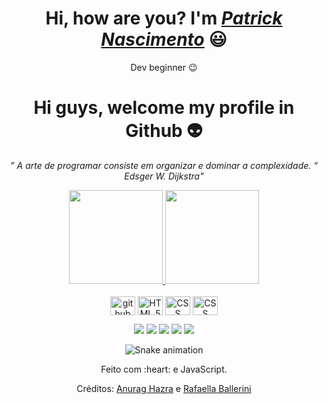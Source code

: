 <div>
  <h1 align="center">Hi, how are you? I'm <a href="https://www.linkedin.com/in/patrick-nascimento-585815230/" target="_blank"><i>Patrick Nascimento</i></a> 😃️</h1>
  <p align="center">Dev beginner 😉️</h2>
</div>


<h1 align="center"> 
  Hi guys, welcome my profile in Github 👽
</h1>

<p align="center"><i>” A arte de programar consiste em organizar e dominar a complexidade. “
<br> Edsger W. Dijkstra"</i></p>

<!-- informações github-->
<div align="center">
  <a href="https://github.com/pmoraes230">
    <img height="150em" src="https://github-readme-stats.vercel.app/api?username=pmoraes230&count_private=true&include_all_commits=true&show_icons=true&theme=dracula&hide_border=false&show_owner=true"/>
    <img height="150em" src="https://github-readme-stats.vercel.app/api/top-langs/?username=pmoraes230&theme=dracula&hide_border=false&&layout=compact"/>
  </a>
</div>

<!-- area de png-->
<div align="center" valign="top"><br>
 
  <img align="center" alt="github" height="30" width="40" src="https://www.iconsdb.com/icons/preview/white/github-11-xxl.png">
  <img align="center" alt="HTML 5" height="30" width="40" src="https://cdn.pixabay.com/photo/2017/08/05/11/16/logo-2582748_1280.png">
  <img align="center" alt="CSS" height="30" width="40" src="https://logospng.org/download/css-3/logo-css-3-2048.png">
  <img align="center" alt="CSS" height="30" width="40" src="https://seeklogo.com/images/G/gitlab-logo-FAA48EFD02-seeklogo.com.png">
<div align="center">
  
  <!-- area redes sociais-->
  <a href="https://www.instagram.com/patrick_nascimento_206/" target="_blank"><img align src="https://img.shields.io/badge/-Instagram-%23E4405F?style=for-the-badge&logo=instagram&logoColor=white" target="_blank"></a>
  <a href="https://www.facebook.com/patrick.nascimento.35574/" target="_blank"><img src="https://img.shields.io/badge/Facebook-1877F2?style=for-the-badge&logo=facebook&logoColor=white" target="_blank"></a>
  <a href="https://www.linkedin.com/in/patrick-nascimento-585815230/" target="_blank"><img src="https://img.shields.io/badge/-LinkedIn-%230077B5?style=for-the-badge&logo=linkedin&logoColor=white" target="_blank"></a> 
  <a href="mailto:pmoraes230nascimento@gmail.com"><img src="https://img.shields.io/badge/-Gmail-%23333?style=for-the-badge&logo=gmail&logoColor=white" target="_blank"></a>
  <a href="https://gitlab.com/pmoraes230"><img src="https://img.shields.io/badge/GitLab-330F63?style=for-the-badge&logo=gitlab&logoColor=white"></a>
</div>

<div align="center">
  
  ![Snake animation](https://github.com/danielbped/danielbped/blob/output/github-contribution-grid-snake.svg)
  
</div>

<div align="center">
  <p>Feito com :heart: e JavaScript.</p>
  <p>Créditos: <a href="https://github.com/anuraghazra/github-readme-stats">Anurag Hazra</a> e <a href="https://github.com/rafaballerini">Rafaella Ballerini</a></p>
</div>
